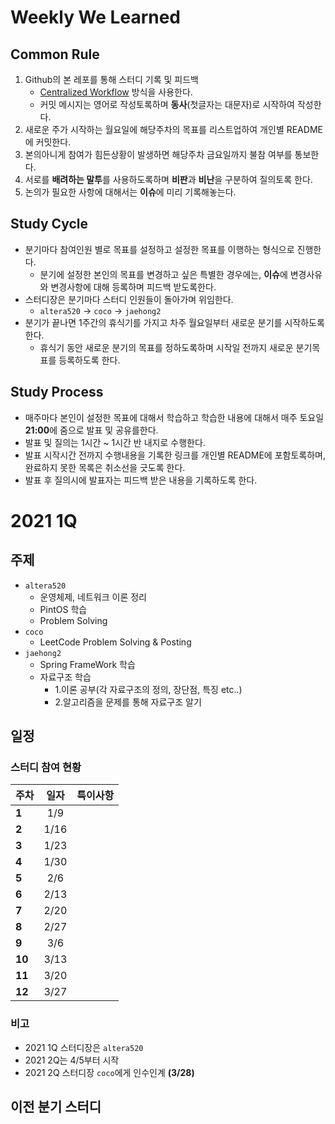 # Weekly We Learned

## Common Rule
1. Github의 본 레포를 통해 스터디 기록 및 피드백
    - [Centralized Workflow](https://lhy.kr/git-workflow) 방식을 사용한다.
    - 커밋 메시지는 영어로 작성토록하며 **동사**(첫글자는 대문자)로 시작하여 작성한다.      
1. 새로운 주가 시작하는 월요일에 해당주차의 목표를 리스트업하여 개인별 README에 커밋한다.
1. 본의아니게 참여가 힘든상황이 발생하면 해당주차 금요일까지 불참 여부를 통보한다.
1. 서로를 **배려하는 말투**를 사용하도록하며 **비판**과 **비난**을 구분하여 질의토록 한다.
1. 논의가 필요한 사항에 대해서는 **이슈**에 미리 기록해놓는다. 


## Study Cycle
- 분기마다 참여인원 별로 목표를 설정하고 설정한 목표를 이행하는 형식으로 진행한다.
    - 분기에 설정한 본인의 목표를 변경하고 싶은 특별한 경우에는, **이슈**에 변경사유와 변경사항에 대해 등록하며 피드백 받도록한다. 
- 스터디장은 분기마다 스터디 인원들이 돌아가며 위임한다.
    - `altera520` → `coco` → `jaehong2`
- 분기가 끝나면 1주간의 휴식기를 가지고 차주 월요일부터 새로운 분기를 시작하도록 한다.
    - 휴식기 동안 새로운 분기의 목표를 정하도록하며 시작일 전까지 새로운 분기목표를 등록하도록 한다.

## Study Process
- 매주마다 본인이 설정한 목표에 대해서 학습하고 학습한 내용에 대해서 매주 토요일 **21:00**에 줌으로 발표 및 공유를한다.
- 발표 및 질의는 1시간 ~ 1시간 반 내지로 수행한다.
- 발표 시작시간 전까지 수행내용을 기록한 링크를 개인별 README에 포함토록하며, 완료하지 못한 목록은 취소선을 긋도록 한다.
- 발표 후 질의시에 발표자는 피드백 받은 내용을 기록하도록 한다.

# 2021 1Q

## 주제
- `altera520`
    - 운영체제, 네트워크 이론 정리
    - PintOS 학습
    - Problem Solving
- `coco`
    - LeetCode Problem Solving & Posting
- `jaehong2`
    - Spring FrameWork 학습
    - 자료구조 학습
      - 1.이론 공부(각 자료구조의 정의, 장단점, 특징 etc..)
      - 2.알고리즘을 문제를 통해 자료구조 알기
## 일정
### 스터디 참여 현황
| 주차   | 일자      | 특이사항 |
|:-------|:---------:|:---------|
| **1**  | 1/9       |          |
| **2**  | 1/16      |          |
| **3**  | 1/23      |          |
| **4**  | 1/30      |          |
| **5**  | 2/6       |          |
| **6**  | 2/13      |          |
| **7**  | 2/20      |          |
| **8**  | 2/27      |          |
| **9**  | 3/6       |          |
| **10** | 3/13      |          |
| **11** | 3/20      |          |
| **12** | 3/27      |          |

### 비고
- 2021 1Q 스터디장은 `altera520`
- 2021 2Q는 4/5부터 시작
- 2021 2Q 스터디장 `coco`에게 인수인계 **(3/28)**

## 이전 분기 스터디
